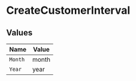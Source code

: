 # CreateCustomerInterval


## Values

| Name    | Value   |
| ------- | ------- |
| `Month` | month   |
| `Year`  | year    |